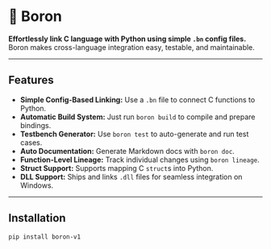 # 🔗 Boron

**Effortlessly link C language with Python using simple `.bn` config files.**  
Boron makes cross-language integration easy, testable, and maintainable.

---

## Features

- **Simple Config-Based Linking:** Use a `.bn` file to connect C functions to Python.
- **Automatic Build System:** Just run `boron build` to compile and prepare bindings.
- **Testbench Generator:** Use `boron test` to auto-generate and run test cases.
- **Auto Documentation:** Generate Markdown docs with `boron doc`.
- **Function-Level Lineage:** Track individual changes using `boron lineage`.
- **Struct Support:** Supports mapping C `struct`s into Python.
- **DLL Support:** Ships and links `.dll` files for seamless integration on Windows.

---

## Installation

```bash
pip install boron-v1
